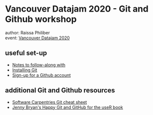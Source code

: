 # Vancouver Datajam 2020 - Git and Github workshop
author: Raissa Philiber</br>
event: [Vancouver Datajam 2020](https://vancouverdatajam.ca/)

## useful set-up
- [Notes to follow-along with]()
- [Installing Git](https://carpentries.github.io/workshop-template/#git)
- [Sign-up for a Github account](https://github.com/)

## additional Git and Github resources
- [Software Carpentries Git cheat sheet](http://swcarpentry.github.io/git-novice/reference/)
- [Jenny Bryan's Happy Git and GitHub for the useR book](http://happygitwithr.com/)
